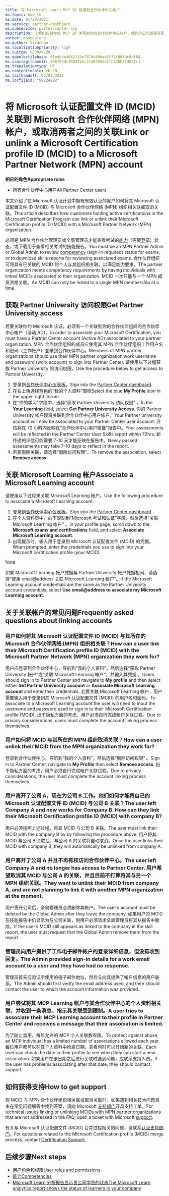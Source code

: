 ```yaml
---
title: 将 Microsoft Learn MCP ID 链接到合作伙伴中心帐户
ms.topic: how-to
ms.date: 01/29/2021
ms.service: partner-dashboard
ms.subservice: partnercenter-csp
description: 了解如何将你的 MCP ID 关联到你的合作伙伴中心帐户，使你的公司能够查看你所参与的资格培训和学习路径。
author: kbangalore
ms.author: kiranban
ms.localizationpriority: high
ms.custom: SEOMAY.20
ms.openlocfilehash: 9feeb3e40b2113e787dc80baa5ff1f807dc8df04
ms.sourcegitcommit: 80b703dc10892b5c2140785dd2fc22bbffd887c1
ms.translationtype: HT
ms.contentlocale: zh-CN
ms.lasthandoff: 02/01/2021
ms.locfileid: "99224292"
---
```

# <a name="link-or-unlink-a-microsoft-certification-profile-id-mcid-to-a-microsoft-partner-network-mpn-account"></a><span data-ttu-id="41bfa-103">将 Microsoft 认证配置文件 ID (MCID) 关联到 Microsoft 合作伙伴网络 (MPN) 帐户，或取消两者之间的关联</span><span class="sxs-lookup"><span data-stu-id="41bfa-103">Link or unlink a Microsoft Certification profile ID (MCID) to a Microsoft Partner Network (MPN) account</span></span>

<span data-ttu-id="41bfa-104">**相应的角色**</span><span class="sxs-lookup"><span data-stu-id="41bfa-104">**Appropriate roles**</span></span>

- <span data-ttu-id="41bfa-105">所有合作伙伴中心用户</span><span class="sxs-lookup"><span data-stu-id="41bfa-105">All Partner Center users</span></span>

<span data-ttu-id="41bfa-106">本文介绍了在 Microsoft 认证计划中拥有有效认证的客户如何将其 Microsoft 认证配置文件 ID (MCID) 与 Microsoft 合作伙伴网络 (MPN) 组织相关联或取消关联。</span><span class="sxs-lookup"><span data-stu-id="41bfa-106">This article describes how customers holding active certifications in the Microsoft Certification Program can link or unlink their Microsoft Certification profile ID (MCID) with a Microsoft Partner Network (MPN) organization.</span></span>

<span data-ttu-id="41bfa-107">必须是 MPN 合作伙伴管理员或全局管理员才能查看考试的[能力](https://partner.microsoft.com/pcv/partnership/competencies)（需要登录）状态，或下载用于查看相关考试的技能报告。</span><span class="sxs-lookup"><span data-stu-id="41bfa-107">You must be an MPN Partner Admin or Global Admin to review [competency](https://partner.microsoft.com/pcv/partnership/competencies) (sign-in required) status for exams, or to download skills reports for reviewing associated exams.</span></span> <span data-ttu-id="41bfa-108">合作伙伴组织可将具有已关联的 MCID 的个人与其组织相关联，以满足能力要求。</span><span class="sxs-lookup"><span data-stu-id="41bfa-108">The partner organization meets competency requirements by having individuals with linked MCIDs associated to their organization.</span></span> <span data-ttu-id="41bfa-109">MCID 一次只能与一个 MPN 成员资格关联。</span><span class="sxs-lookup"><span data-stu-id="41bfa-109">An MCID can only be linked to a single MPN membership at a time.</span></span>

## <a name="get-partner-university-access"></a><span data-ttu-id="41bfa-110">获取 Partner University 访问权限</span><span class="sxs-lookup"><span data-stu-id="41bfa-110">Get Partner University access</span></span>

<span data-ttu-id="41bfa-111">若要关联你的 Microsoft 认证，必须有一个关联到你的合作伙伴组织的合作伙伴中心帐户（活动 AD）。</span><span class="sxs-lookup"><span data-stu-id="41bfa-111">In order to associate your Microsoft Certification, you must have a Partner Center account (Active AD) associated to your partner organization.</span></span> <span data-ttu-id="41bfa-112">MPN 合作伙伴组织的成员应使用其 MPN 合作伙伴组织工作用户名和密码（工作帐户）登录到合作伙伴中心。</span><span class="sxs-lookup"><span data-stu-id="41bfa-112">Members of MPN partner organizations should use their MPN partner organization work username and password (work account) to sign into Partner Center.</span></span>
<span data-ttu-id="41bfa-113">请使用以下过程获取 Partner University 的访问权限。</span><span class="sxs-lookup"><span data-stu-id="41bfa-113">Use the procedure below to get access to Partner University.</span></span>

1. <span data-ttu-id="41bfa-114">登录到[合作伙伴中心仪表板](https://partner.microsoft.com/dashboard/)。</span><span class="sxs-lookup"><span data-stu-id="41bfa-114">Sign into the [Partner Center dashboard](https://partner.microsoft.com/dashboard/).</span></span>
2. <span data-ttu-id="41bfa-115">在右上角选择蓝色的“我的个人资料”图标</span><span class="sxs-lookup"><span data-stu-id="41bfa-115">Select the blue **My Profile** icon in the upper-right corner</span></span>
3. <span data-ttu-id="41bfa-116">在“你的学习”字段中，选择“获取 Partner University 访问权限” 。</span><span class="sxs-lookup"><span data-stu-id="41bfa-116">In the **Your Learning** field, select **Get Partner University Access**.</span></span>
<span data-ttu-id="41bfa-117">你的 Partner University 帐户现将关联到合作伙伴中心用户帐户。</span><span class="sxs-lookup"><span data-stu-id="41bfa-117">Your Partner university account will now be associated to your Partner Center user account.</span></span> <span data-ttu-id="41bfa-118">评估将在 72 小时内反映在“合作伙伴中心用户技能”报告中。</span><span class="sxs-lookup"><span data-stu-id="41bfa-118">Your assessments will be reflected in the Partner Center User Skills report within 72hrs.</span></span> <span data-ttu-id="41bfa-119">新传递的评估可能需要 7-10 天才能反映在报告中。</span><span class="sxs-lookup"><span data-stu-id="41bfa-119">Newly passed assessments may take 7-10 days to reflect in the report.</span></span>
4. <span data-ttu-id="41bfa-120">若要删除关联，请选择“删除访问权限”。</span><span class="sxs-lookup"><span data-stu-id="41bfa-120">To remove the association, select **Remove access**.</span></span>

## <a name="associate-a-microsoft-learning-account"></a><span data-ttu-id="41bfa-121">关联 Microsoft Learning 帐户</span><span class="sxs-lookup"><span data-stu-id="41bfa-121">Associate a Microsoft Learning account</span></span>

<span data-ttu-id="41bfa-122">请使用以下过程来关联 Microsoft Learning 帐户。</span><span class="sxs-lookup"><span data-stu-id="41bfa-122">Use the following procedure to associate a Microsoft Learning account.</span></span> 

1. <span data-ttu-id="41bfa-123">登录到[合作伙伴中心仪表板](https://partner.microsoft.com/dashboard/)。</span><span class="sxs-lookup"><span data-stu-id="41bfa-123">Sign into the [Partner Center dashboard](https://partner.microsoft.com/dashboard/).</span></span>
2. <span data-ttu-id="41bfa-124">在个人资料页中，向下滚动到“Microsoft 考试和认证”字段，然后选择“关联 Microsoft Learning 帐户” 。</span><span class="sxs-lookup"><span data-stu-id="41bfa-124">In your profile page, scroll down to the **Microsoft exams and certifications** field, and select **Associate Microsoft Learning account**.</span></span>
3. <span data-ttu-id="41bfa-125">出现提示时，输入用于登录到 Microsoft 认证配置文件 (MCID) 的凭据。</span><span class="sxs-lookup"><span data-stu-id="41bfa-125">When prompted, enter the credentials you use to sign into your Microsoft certification profile (your MCID).</span></span>

>[!NOTE]
><span data-ttu-id="41bfa-126">如果 Microsoft Learning 帐户凭据与 Partner University 帐户凭据相同，请选择“使用 email@address 关联 Microsoft Learning 帐户”。</span><span class="sxs-lookup"><span data-stu-id="41bfa-126">If the Microsoft Learning account credentials are the same as the Partner University account credentials, select **Use email@address to associate my Microsoft Learning account**.</span></span>

## <a name="frequently-asked-questions-about-linking-accounts"></a><span data-ttu-id="41bfa-127">关于关联帐户的常见问题</span><span class="sxs-lookup"><span data-stu-id="41bfa-127">Frequently asked questions about linking accounts</span></span>

### <a name="how-can-a-user-link-their-microsoft-certification-profile-id-mcid-with-the-microsoft-partner-network-mpn-organization-they-work-for"></a><span data-ttu-id="41bfa-128">用户如何将其 Microsoft 认证配置文件 ID (MCID) 与其所在的 Microsoft 合作伙伴网络 (MPN) 组织相关联？</span><span class="sxs-lookup"><span data-stu-id="41bfa-128">How can a user link their Microsoft Certification profile ID (MCID) with the Microsoft Partner Network (MPN) organization they work for?</span></span>

<span data-ttu-id="41bfa-129">用户应登录到合作伙伴中心，导航到“我的个人资料”，然后选择“获取 Partner University 帐户”或“关联 Microsoft Learning 帐户”，并输入其凭据  。</span><span class="sxs-lookup"><span data-stu-id="41bfa-129">Users should sign in to Partner Center and navigate to **My profile** and then select either **Get Partner University account** or **Associate Microsoft Learning account** and enter their credentials.</span></span> <span data-ttu-id="41bfa-130">若要关联 Microsoft Learning 帐户，用户需要输入用于登录到其 Microsoft 认证配置文件 (MCID) 的用户名和密码。</span><span class="sxs-lookup"><span data-stu-id="41bfa-130">To associate to a Microsoft Learning account the user will need to input the username and password used to sign in to their Microsoft Certification profile (MCID).</span></span> <span data-ttu-id="41bfa-131">出于隐私方面的考虑，用户必须自行完成帐户关联过程。</span><span class="sxs-lookup"><span data-stu-id="41bfa-131">Due to privacy considerations, users must complete the account linking process themselves.</span></span>  

### <a name="how-can-a-user-unlink-their-mcid-from-the-mpn-organization-they-work-for"></a><span data-ttu-id="41bfa-132">用户如何将 MCID 与其所在的 MPN 组织取消关联？</span><span class="sxs-lookup"><span data-stu-id="41bfa-132">How can a user unlink their MCID from the MPN organization they work for?</span></span>

<span data-ttu-id="41bfa-133">登录到合作伙伴中心，导航到“我的个人资料”，然后选择“删除访问权限” 。</span><span class="sxs-lookup"><span data-stu-id="41bfa-133">Sign in to Partner Center, navigate to **My Profile** then select **Remove access**.</span></span> <span data-ttu-id="41bfa-134">出于隐私方面的考虑，用户必须自行完成帐户关联过程。</span><span class="sxs-lookup"><span data-stu-id="41bfa-134">Due to privacy considerations, the user must complete the account linking process themselves.</span></span>

### <a name="the-user-left-company-a-and-now-works-for-company-b-how-can-they-link-their-microsoft-certification-profile-id-mcid-with-company-b"></a><span data-ttu-id="41bfa-135">用户离开了公司 A，现在为公司 B 工作。他们如何才能将自己的 Microsoft 认证配置文件 ID (MCID) 与公司 B 关联？</span><span class="sxs-lookup"><span data-stu-id="41bfa-135">The user left Company A and now works for Company B. How can they link their Microsoft Certification profile ID (MCID) with company B?</span></span>

<span data-ttu-id="41bfa-136">用户必须按照上述过程，将其 MCID 与公司 B 关联。</span><span class="sxs-lookup"><span data-stu-id="41bfa-136">The user must link their MCID with the company B by by following the procedure above.</span></span> <span data-ttu-id="41bfa-137">用户将其 MCID 与公司 B 关联后，与公司 A 的关联将自动取消。</span><span class="sxs-lookup"><span data-stu-id="41bfa-137">Once the user links their MCID with company B, they will automatically be unlinked from company A.</span></span>

### <a name="the-user-left-company-a-and-no-longer-has-access-to-partner-center-they-want-to-unlink-their-mcid-from-company-a-and-are-not-planning-to-link-it-with-another-mpn-organization-at-the-moment"></a><span data-ttu-id="41bfa-138">用户离开了公司 A 并且不再有权访问合作伙伴中心。</span><span class="sxs-lookup"><span data-stu-id="41bfa-138">The user left Company A and no longer has access to Partner Center.</span></span> <span data-ttu-id="41bfa-139">用户希望取消其 MCID 与公司 A 的关联，并且目前不打算将其与另一个 MPN 组织关联。</span><span class="sxs-lookup"><span data-stu-id="41bfa-139">They want to unlink their MCID from company A, and are not planning to link it with another MPN organization at the moment.</span></span>

<span data-ttu-id="41bfa-140">用户离开公司后，全局管理员必须删除其帐户。</span><span class="sxs-lookup"><span data-stu-id="41bfa-140">The user’s account must be deleted by the Global Admin after they leave the company.</span></span> <span data-ttu-id="41bfa-141">如果用户的 MCID 在技能报告中仍显示为与公司关联，则用户必须请求全局管理员将其从报告中删除。</span><span class="sxs-lookup"><span data-stu-id="41bfa-141">If the user’s MCID still appears as linked to the company in the skill report, the user must request that the Global Admin remove them from the report.</span></span>

### <a name="the-admin-provided-sign-in-details-for-a-work-email-account-to-a-user-and-they-have-had-no-response"></a><span data-ttu-id="41bfa-142">管理员向用户提供了工作电子邮件帐户的登录详细信息，但没有收到回复。</span><span class="sxs-lookup"><span data-stu-id="41bfa-142">The Admin provided sign-in details for a work email account to a user and they have had no response.</span></span>

<span data-ttu-id="41bfa-143">管理员首先应验证所使用的电子邮件地址，然后与向其提供了帐户信息的用户联系。</span><span class="sxs-lookup"><span data-stu-id="41bfa-143">The Admin should first verify the email address used, and then should contact the user to which the account information was provided.</span></span>

### <a name="a-user-tries-to-associate-their-mcp-learning-account-to-their-profile-in-partner-center-and-receives-a-message-that-their-association-is-limited"></a><span data-ttu-id="41bfa-144">用户尝试将其 MCP Learning 帐户与其合作伙伴中心的个人资料相关联，并收到一条消息，指示其关联受到限制。</span><span class="sxs-lookup"><span data-stu-id="41bfa-144">A user tries to associate their MCP Learning account to their profile in Partner Center and receives a message that their association is limited.</span></span>

<span data-ttu-id="41bfa-145">为了防止滥用，每年允许的 MCP 个人关联数有限。</span><span class="sxs-lookup"><span data-stu-id="41bfa-145">To protect against abuse, an MCP individual has a limited number of associations allowed each year.</span></span> <span data-ttu-id="41bfa-146">每位用户都可以在其个人资料中检查日期，查看何时可以开始新的关联。</span><span class="sxs-lookup"><span data-stu-id="41bfa-146">Each user can check the date in their profile to see when they can start a new association.</span></span> <span data-ttu-id="41bfa-147">如果用户在该日期之后进行关联时遇到问题，应联系支持人员。</span><span class="sxs-lookup"><span data-stu-id="41bfa-147">If the user has problems associating after that date, they should contact support.</span></span>  

## <a name="how-to-get-support"></a><span data-ttu-id="41bfa-148">如何获得支持</span><span class="sxs-lookup"><span data-stu-id="41bfa-148">How to get support</span></span>

<span data-ttu-id="41bfa-149">将 MCID 与 MPN 合作伙伴组织相关联或取消关联时，如果遇到相关技术问题且未在常见问题解答中找到答案，请向 Microsoft [支持部门](https://partner.microsoft.com/support)开具支持工单。</span><span class="sxs-lookup"><span data-stu-id="41bfa-149">For technical issues linking or unlinking MCIDs with MPN partner organizations that are not addressed in the FAQ, open a ticket with Microsoft [support](https://partner.microsoft.com/support).</span></span>

<span data-ttu-id="41bfa-150">有关与 Microsoft 认证配置文件 (MCID) 合并过程相关的问题，请联系[认证支持部门](https://aka.ms/mcpforum)。</span><span class="sxs-lookup"><span data-stu-id="41bfa-150">For questions related to the Microsoft Certification profile (MCID) merge process, contact [Certification Support](https://aka.ms/mcpforum).</span></span>

## <a name="next-steps"></a><span data-ttu-id="41bfa-151">后续步骤</span><span class="sxs-lookup"><span data-stu-id="41bfa-151">Next steps</span></span>

- [<span data-ttu-id="41bfa-152">用户角色和权限</span><span class="sxs-lookup"><span data-stu-id="41bfa-152">User roles and permissions</span></span>](https://docs.microsoft.com/partner-center/permissions-overview)
- [<span data-ttu-id="41bfa-153">能力</span><span class="sxs-lookup"><span data-stu-id="41bfa-153">Competencies</span></span>](https://partner.microsoft.com/membership/competencies)
- [<span data-ttu-id="41bfa-154">Microsoft Learn 分析报告显示贵公司学员的状态</span><span class="sxs-lookup"><span data-stu-id="41bfa-154">The Microsoft Learn analytics report shows the status of learners in your company</span></span>](ms-learn-analytics.md)